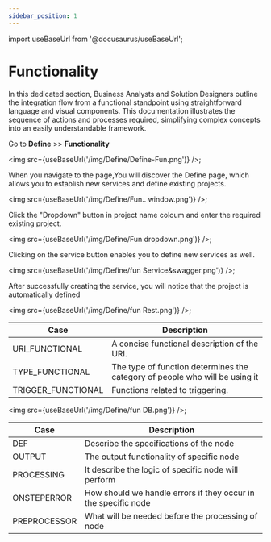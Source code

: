```yaml
---
sidebar_position: 1
---
```


import useBaseUrl from '@docusaurus/useBaseUrl';

# Functionality
In this dedicated section, Business Analysts and Solution Designers outline the integration flow from a functional standpoint using straightforward language and visual components. This documentation illustrates the sequence of actions and processes required, simplifying complex concepts into an easily understandable framework.

Go to **Define** >> **Functionality** 

<img src={useBaseUrl('/img/Define/Define-Fun.png')} />; 

When you navigate to the page,You will discover the Define page, which allows you to establish new services and define existing projects.

<img src={useBaseUrl('/img/Define/Fun.. window.png')} />; 

Click the "Dropdown" button in project name coloum and enter the required existing project. 

<img src={useBaseUrl('/img/Define/Fun dropdown.png')} />; 

Clicking on the service button enables you to define new services as well.

<img src={useBaseUrl('/img/Define/fun Service&swagger.png')} />; 

After successfully creating the service, you will notice that the project is automatically defined

<img src={useBaseUrl('/img/Define/fun Rest.png')} />; 

<table>
<thead>
<tr>
<th>Case</th>
<th>Description</th>
</tr>
</thead>
<tbody>
<tr>
<td>URI_FUNCTIONAL</td>
<td>A concise functional description of the URI.</td>
</tr>
<tr>
<td>TYPE_FUNCTIONAL</td>
<td>The type of function determines the category of people who will be using it</td>
</tr>
<tr>
<td>TRIGGER_FUNCTIONAL</td>
<td>Functions related to triggering.</td>
</tr>
</tbody>
</table>


<img src={useBaseUrl('/img/Define/fun DB.png')} />; 

<table>
<thead>
<tr>
<th>Case</th>
<th>Description</th>
</tr>
</thead>
<tbody>
<tr>
<td>DEF</td>
<td>Describe the specifications of the node</td>
</tr>
<tr>
<td>OUTPUT</td>
<td>The output functionality of specific node</td>
</tr>
<tr>
<td>PROCESSING</td>
<td>It describe the logic of specific node will perform</td>
</tr>
<tr>
<td>ONSTEPERROR</td>
<td>How should we handle errors if they occur in the specific node</td>
</tr>
<tr>
<td>PREPROCESSOR</td>
<td>What will be needed before the processing of node</td>
</tr>
</tbody>
</table>